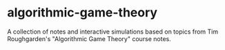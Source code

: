 # algorithmic-game-theory
A collection of notes and interactive simulations based on topics from Tim Roughgarden's "Algorithmic Game Theory" course notes.     
